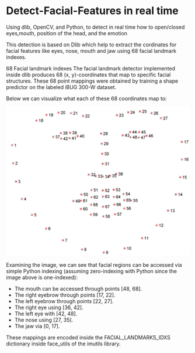 # Detect-Facial-Features in real time
Using dlib, OpenCV, and Python, to detect in real time how to open/closed eyes,mouth, position of the head, and the emotion


This detection is based on Dlib which help to extract the cordinates for facial features like eyes, nose, mouth and jaw using 68 facial landmark indexes.

68 Facial landmark indexes
The facial landmark detector implemented inside dlib produces 68 (x, y)-coordinates that map to specific facial structures. These 68 point mappings were obtained by training a shape predictor on the labeled iBUG 300-W dataset.

Below we can visualize what each of these 68 coordinates map to:

![Image description](68747470733a2f2f7777772e7079696d6167657365617263682e636f6d2f77702d636f6e74656e742f75706c6f6164732f323031372f30342f66616369616c5f6c616e646d61726b735f36386d61726b75702e6a7067.jpg)


Examining the image, we can see that facial regions can be accessed via simple Python indexing (assuming zero-indexing with Python since the image above is one-indexed):

* The mouth can be accessed through points [48, 68].
* The right eyebrow through points [17, 22].
* The left eyebrow through points [22, 27].
* The right eye using [36, 42].
* The left eye with [42, 48].
* The nose using [27, 35].
* The jaw via [0, 17].

These mappings are encoded inside the FACIAL_LANDMARKS_IDXS dictionary inside face_utils of the imutils library.
